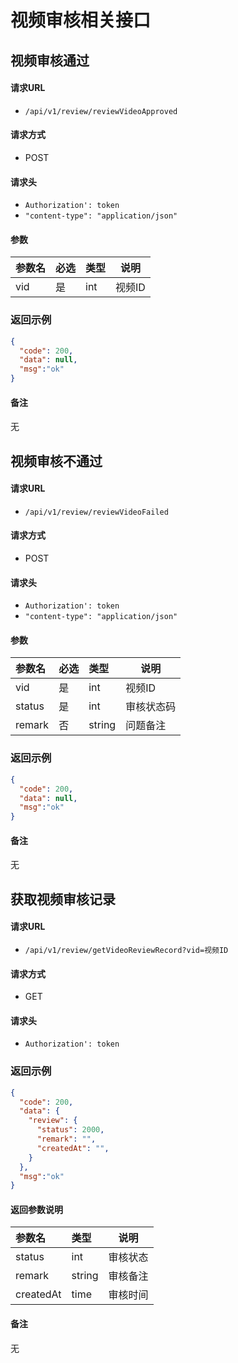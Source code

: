 # 视频审核相关接口

## 视频审核通过

#### 请求URL
- `/api/v1/review/reviewVideoApproved `
  
#### 请求方式
- POST 

####  请求头
- `Authorization': token`
- `"content-type": "application/json"`
  
#### 参数

| 参数名 | 必选 | 类型 | 说明   |
| :----- | :--- | :--- | ------ |
| vid    | 是   | int  | 视频ID |

### 返回示例 

``` json
{
  "code": 200,
  "data": null,
  "msg":"ok"
}
```

#### 备注
无

<!-- ************************ 分隔符 ************************ -->

## 视频审核不通过

#### 请求URL
- `/api/v1/review/reviewVideoFailed `
  
#### 请求方式
- POST 

####  请求头
- `Authorization': token`
- `"content-type": "application/json"`
  
#### 参数

| 参数名 | 必选 | 类型   | 说明       |
| :----- | :--- | :----- | ---------- |
| vid    | 是   | int    | 视频ID     |
| status | 是   | int    | 审核状态码 |
| remark | 否   | string | 问题备注   |

### 返回示例 

``` json
{
  "code": 200,
  "data": null,
  "msg":"ok"
}
```

#### 备注
无

<!-- ************************ 分隔符 ************************ -->

## 获取视频审核记录

#### 请求URL
- `/api/v1/review/getVideoReviewRecord?vid=视频ID `
  
#### 请求方式
- GET 

####  请求头
- `Authorization': token`

### 返回示例 

``` json
{
  "code": 200,
  "data": {
    "review": {
      "status": 2000,
      "remark": "",
      "createdAt": "",
    }
  },
  "msg":"ok"
}
```

#### 返回参数说明 
| 参数名   | 类型   | 说明                                |
| :------- | :----- | ----------------------------------- |
| status | int    | 审核状态 |
| remark     | string | 审核备注                            |
| createdAt  | time   | 审核时间                       |

#### 备注
无